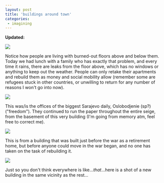 ```yaml
---
layout: post
title: 'buildings around town'
categories:
 - imagining
---
```


<strong>Updated:</strong>

<img src="images/sarajevo/may_2003/building1.jpg" />

Notice how people are living with burned-out floors above and below them. Today we had lunch with a family who has exactly that problem, and every time it rains, there are leaks from the floor above, which has no windows or anything to keep out the weather. People can only retake their apartments and rebuild them as money and social mobility allow (remember some are refugees stuck in other countries, or unwilling to return for any number of reasons I won't go into now).


<img src="images/sarajevo/may_2003/building2.jpg" />

This was/is the offices of the biggest Sarajevo daily, Oslobodjenie (sp?) ("freedom"). They continued to run the paper throughout the entire seige, from the basement of this very building (I'm going from memory atm, feel free to correct me).


<img src="images/sarajevo/may_2003/building3.jpg" />

This is from a building that was built just before the war as a retirement home, but before anyone could move in the war began, and no one has taken on the task of rebuilding it.


<img src="images/sarajevo/may_2003/building4.jpg" />

Just so you don't think everywhere is like...<em>that</em>...here is a shot of a new building in the same vicinity as the rest...